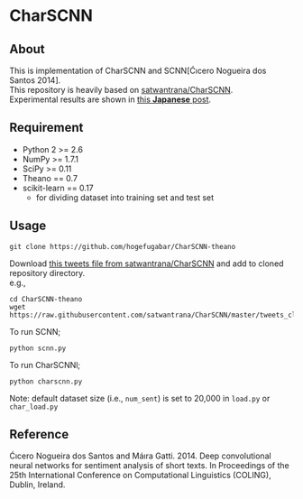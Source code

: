 # CharSCNN
## About
This is implementation of CharSCNN and SCNN[Ćıcero Nogueira dos Santos 2014].  
This repository is heavily based on [satwantrana/CharSCNN](https://github.com/satwantrana/CharSCNN).  
Experimental results are shown in [this **Japanese** post](http://qiita.com/hogefugabar/items/93fcb2bc27d7b268cbe6).



## Requirement
- Python 2 >= 2.6
- NumPy >= 1.7.1
- SciPy >= 0.11
- Theano == 0.7
- scikit-learn == 0.17
	- for dividing dataset into training set and test set


## Usage

```
git clone https://github.com/hogefugabar/CharSCNN-theano
```

Download [this tweets file from satwantrana/CharSCNN](https://raw.githubusercontent.com/satwantrana/CharSCNN/master/tweets_clean.txt) and add to cloned repository directory.  
e.g., 
```
cd CharSCNN-theano
wget https://raw.githubusercontent.com/satwantrana/CharSCNN/master/tweets_clean.txt
```

To run SCNN;
```
python scnn.py
```

To run CharSCNNl;
```
python charscnn.py
```

Note: default dataset size (i.e., `num_sent`) is set to 20,000 in `load.py` or `char_load.py`

## Reference
Ćıcero Nogueira dos Santos and Máıra Gatti. 2014. Deep convolutional neural networks for sentiment analysis of short texts. In Proceedings of the 25th International Conference on Computational Linguistics (COLING), Dublin, Ireland.